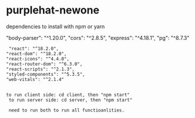 # purplehat-newone

dependencies to install with npm or yarn

"body-parser": "^1.20.0",
    "cors": "^2.8.5",
    "express": "^4.18.1",
    "pg": "^8.7.3"
    
     "react": "^18.2.0",
    "react-dom": "^18.2.0",
    "react-icons": "^4.4.0",
    "react-router-dom": "^6.3.0",
    "react-scripts": "^2.1.3",
    "styled-components": "^5.3.5",
    "web-vitals": "^2.1.4"
    
    
    to run client side: cd client, then "npm start"
     to run server side: cd server, then "npm start"
     
     need to run both to run all functioanlities.
